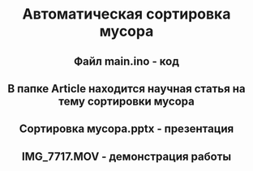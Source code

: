 <h1 align="center">Автоматическая сортировка мусора</h1>

<h2 align="center">Файл main.ino - код</h2>
<h2 align="center">В папке Article находится научная статья на тему сортировки мусора</h2>
<h2 align="center">Сортировка мусора.pptx - презентация</h2>
<h2 align="center">IMG_7717.MOV - демонстрация работы</h2>
